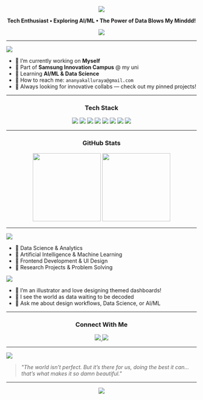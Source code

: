<!-- Header -->
<div align="center">

  <p align="center">
    <img src="https://placehold.co/800x300/transparent/FF69B4?text=Hey+there,+I'm+Ananya&font=Raleway&font-weight=700" />
  </p>

  <p><b>Tech Enthusiast • Exploring AI/ML • The Power of Data Blows My Minddd!</b></p>

  <p align="center">
    <img src="https://readme-typing-svg.herokuapp.com/?lines=Welcome+to+my+GitHub!;Data+is+Magic,+Code+is+the+Wand.;Always+learning,+always+creating!&center=true&width=500&height=45&color=FF69B4&vCenter=true&size=22">
  </p>

</div>

---

<!-- Glassmorphic Card Section -->
<div>

<img src="https://placehold.co/200x50/transparent/FF69B4?text=About+Me&font=Montserrat&font-weight=700" />

- 🪼 I’m currently working on **Myself**
- 🪼 Part of **Samsung Innovation Campus** @ my uni
- 🪼 Learning **AI/ML & Data Science**
- 🪼 How to reach me: `ananyakalluraya@gmail.com`
- 🪼 Always looking for innovative collabs — check out my pinned projects!

</div>

---

<!-- Tech Stack -->
<div align="center">
  <h3>Tech Stack</h3>
  
  <img src="https://img.shields.io/badge/SQL-9C6ADE?style=for-the-badge&logo=microsoftsqlserver&logoColor=white" />
  <img src="https://img.shields.io/badge/R-BA9CF5?style=for-the-badge&logo=r&logoColor=white" />
  <img src="https://img.shields.io/badge/Java-C89FFF?style=for-the-badge&logo=java&logoColor=white" />
  <img src="https://img.shields.io/badge/Python-AC84DD?style=for-the-badge&logo=python&logoColor=white" />
  <img src="https://img.shields.io/badge/PowerBI-F7CCFF?style=for-the-badge&logo=power-bi&logoColor=black" />
  <img src="https://img.shields.io/badge/VS_Code-BB9DF2?style=for-the-badge&logo=visual-studio-code&logoColor=white" />
  <img src="https://img.shields.io/badge/GitHub-BD9DF3?style=for-the-badge&logo=github&logoColor=white" />
  <img src="https://img.shields.io/badge/Azure-CB9AF1?style=for-the-badge&logo=microsoft-azure&logoColor=white" />

</div>

---

<!-- GitHub Stats -->
<div align="center">
  <h3>GitHub Stats</h3>

  <img src="https://github-readme-stats.vercel.app/api?username=ananyapattaje&show_icons=true&theme=vue-dark&title_color=fe00e5&icon_color=BD9DF3&bg_color=ffffff00&text_color=107df9&hide_border=true" height="180" />
  <img src="https://github-readme-streak-stats.herokuapp.com/?user=ananyapattaje&theme=transparent&stroke=BA9CF5&currStreakLabel=A678E2&sideLabels=6A1B9A&ring=C89FFF" height="180" />

</div>

---

<!-- Skills & Fun Facts -->
<div>

<img src="https://placehold.co/500x50/transparent/FF69B4?text=Top+Skills+and+Interests&font=Montserrat&font-weight=700" />

<ul>
  <li>🪼 Data Science & Analytics</li>
  <li>🪼 Artificial Intelligence & Machine Learning</li>
  <li>🪼 Frontend Development & UI Design</li>
  <li>🪼 Research Projects & Problem Solving</li>
</ul>

<img src="https://placehold.co/200x50/transparent/FF69B4?text=Fun+Facts&font=Montserrat&font-weight=700" />

<ul>
  <li>🪼 I’m an illustrator and love designing themed dashboards!</li>
  <li>🪼 I see the world as data waiting to be decoded</li>
  <li>🪼 Ask me about design workflows, Data Science, or AI/ML</li>
</ul>

</div>

---

<!-- Contact -->
<div align="center">
  <h3>Connect With Me</h3>

  <a href="mailto:ananyakalluraya@gmail.com">
    <img src="https://img.shields.io/badge/Gmail-Email_Me-F48FB1?style=flat-square&logo=gmail&logoColor=white" />
  </a>
  <a href="#">
    <img src="https://img.shields.io/badge/LinkedIn-Connect-B39DDB?style=flat-square&logo=linkedin&logoColor=white" />
  </a>

</div>

---

<!-- Quote Section -->
<img src="https://placehold.co/200x50/transparent/FF69B4?text=Quote+of+the+Dayy!&font=Montserrat&font-weight=700" />

> *"The world isn’t perfect. But it’s there for us, doing the best it can... that’s what makes it so damn beautiful."*  

---

<p align="center">
  <img src="https://readme-typing-svg.herokuapp.com/?lines=Let's+build,+break,+learn,+repeat+-+together!&center=true&width=500&height=45&color=FF69B4&vCenter=true&size=22">
</p>
